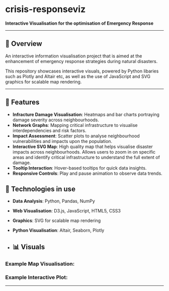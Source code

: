 # crisis-responseviz

**Interactive Visualisation for the optimisation of Emergency Response**


---


## 📖 **Overview**

An interactive information visualisation project that is aimed at the enhancement of emergency response strategies during natural disasters. 

This repository showcases interactive visuals, powered by Python libaries such as Plotly and Altair etc, as well as the use of JavaScript and SVG graphics for scalable map rendering.

---

## 🎯 **Features**

- **Infracture Damage Visualisation**: Heatmaps and bar charts portraying damage severity across neighbourhoods.
- **Network Graphs**: Mapping critical infrastructure to visualise interdependencies and risk factors.
- **Impact Assessment**: Scatter plots to analyse neighbourhood vulnerabilities and impacts upon the population.
- **Interactive SVG Map**: High quality map that helps visualise disaster impacts across neighbourhoods. Allows users to zoom in on specific areas and identify critical infrastructure to understand the full extent of damage.
- **Tooltip Interaction**: Hover-based tooltips for quick data insights.
- **Responsive Controls**: Play and pause animation to observe data trends.


## 🚀 **Technologies in use**
- **Data Analysis**: Python, Pandas, NumPy
- **Web Visualisation**: D3.js, JavaScript, HTML5, CSS3
- **Graphics**: SVG for scalable map rendering
- **Python Visualisation**: Altair, Seaborn, Plotly

- ## 📊 **Visuals**
### Example Map Visualisation:


### Example Interactive Plot:



---
